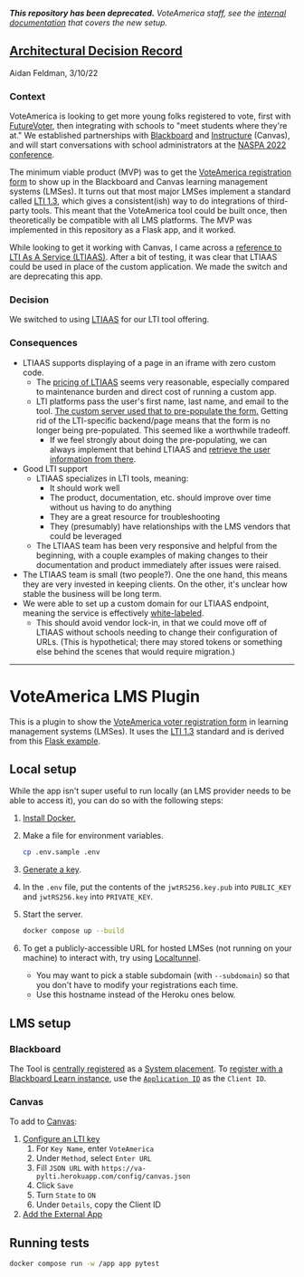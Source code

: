 _**This repository has been deprecated.** VoteAmerica staff, see the [internal documentation](https://docs.google.com/document/d/1rmiNR6ifgRjta_xnfAj6bpForJkR1lAUuK0KiAsHXRA/edit) that covers the new setup._

## [Architectural Decision Record](https://18f.gsa.gov/2021/07/06/architecture_decision_records_helpful_now_invaluable_later/)

Aidan Feldman, 3/10/22

### Context

VoteAmerica is looking to get more young folks registered to vote, first with [FutureVoter](https://futurevoter.com/), then integrating with schools to "meet students where they're at." We established partnerships with [Blackboard](https://www.blackboard.com/) and [Instructure](https://www.instructure.com/) (Canvas), and will start conversations with school administrators at the [NASPA 2022 conference](https://conference.naspa.org/).

The minimum viable product (MVP) was to get the [VoteAmerica registration form](https://www.voteamerica.com/voter-registration/) to show up in the Blackboard and Canvas learning management systems (LMSes). It turns out that most major LMSes implement a standard called [LTI 1.3](https://www.imsglobal.org/activity/learning-tools-interoperability), which gives a consistent(ish) way to do integrations of third-party tools. This meant that the VoteAmerica tool could be built once, then theoretically be compatible with all LMS platforms. The MVP was implemented in this repository as a Flask app, and it worked.

While looking to get it working with Canvas, I came across a [reference to LTI As A Service (LTIAAS)](https://community.canvaslms.com/t5/Partner-Listings/Partner-Listing-LTI-As-a-Service-LTIAAS/ta-p/490121). After a bit of testing, it was clear that LTIAAS could be used in place of the custom application. We made the switch and are deprecating this app.

### Decision

We switched to using [LTIAAS](https://ltiaas.com/) for our LTI tool offering.

### Consequences

- LTIAAS supports displaying of a page in an iframe with zero custom code.
  - The [pricing of LTIAAS](https://ltiaas.com/#pricing) seems very reasonable, especially compared to maintenance burden and direct cost of running a custom app.
  - LTI platforms pass the user's first name, last name, and email to the tool. [The custom server used that to pre-populate the form.](https://github.com/vote/lms-plugin/blob/68e6a2803b5358f16b64891afff46359522517be/src/app.py#L101-L110) Getting rid of the LTI-specific backend/page means that the form is no longer being pre-populated. This seemed like a worthwhile tradeoff.
    - If we feel strongly about doing the pre-populating, we can always implement that behind LTIAAS and [retrieve the user information from there](https://ltiaas.com/docs/api_documentation/#idtoken-endpoint).
- Good LTI support
  - LTIAAS specializes in LTI tools, meaning:
    - It should work well
    - The product, documentation, etc. should improve over time without us having to do anything
    - They are a great resource for troubleshooting
    - They (presumably) have relationships with the LMS vendors that could be leveraged
  - The LTIAAS team has been very responsive and helpful from the beginning, with a couple examples of making changes to their documentation and product immediately after issues were raised.
- The LTIAAS team is small (two people?). One the one hand, this means they are very invested in keeping clients. On the other, it's unclear how stable the business will be long term.
- We were able to set up a custom domain for our LTIAAS endpoint, meaning the service is effectively [white-labeled](https://en.wikipedia.org/wiki/White-label_product).
  - This should avoid vendor lock-in, in that we could move off of LTIAAS without schools needing to change their configuration of URLs. (This is hypothetical; there may stored tokens or something else behind the scenes that would require migration.)

---

# VoteAmerica LMS Plugin

This is a plugin to show the [VoteAmerica voter registration form](https://www.voteamerica.com/voter-registration/) in learning management systems (LMSes). It uses the [LTI 1.3](https://www.imsglobal.org/activity/learning-tools-interoperability) standard and is derived from this [Flask example](https://github.com/dmitry-viskov/pylti1.3-flask-example).

## Local setup

While the app isn't super useful to run locally (an LMS provider needs to be able to access it), you can do so with the following steps:

1. [Install Docker.](https://docs.docker.com/get-docker/)
1. Make a file for environment variables.

   ```sh
   cp .env.sample .env
   ```

1. [Generate a key](https://github.com/dmitry-viskov/pylti1.3/wiki/How-to-generate-JWT-RS256-key-and-JWKS).
1. In the `.env` file, put the contents of the `jwtRS256.key.pub` into `PUBLIC_KEY` and `jwtRS256.key` into `PRIVATE_KEY`.
1. Start the server.

   ```sh
   docker compose up --build
   ```

1. To get a publicly-accessible URL for hosted LMSes (not running on your machine) to interact with, try using [Localtunnel](https://localtunnel.github.io/www/).
   - You may want to pick a stable subdomain (with `--subdomain`) so that you don't have to modify your registrations each time.
   - Use this hostname instead of the Heroku ones below.

## LMS setup

### Blackboard

The Tool is [centrally registered](https://docs.blackboard.com/lti/lti-registration-and-deployment) as a [System placement](https://docs.blackboard.com/lti/getting-started-with-lti#lti-placements). To [register with a Blackboard Learn instance](https://help.blackboard.com/Learn/Administrator/SaaS/Integrations/Learning_Tools_Interoperability#addlti13), use the [`Application ID`](https://developer.blackboard.com/portal/applications) as the `Client ID`.

### Canvas

To add to [Canvas](https://www.instructure.com/canvas):

1. [Configure an LTI key](https://community.canvaslms.com/t5/Admin-Guide/How-do-I-configure-an-LTI-key-for-an-account/ta-p/140)
   1. For `Key Name`, enter `VoteAmerica`
   1. Under `Method`, select `Enter URL`
   1. Fill `JSON URL` with `https://va-pylti.herokuapp.com/config/canvas.json`
   1. Click `Save`
   1. Turn `State` to `ON`
   1. Under `Details`, copy the Client ID
1. [Add the External App](https://community.canvaslms.com/t5/Admin-Guide/How-do-I-configure-an-external-app-for-an-account-using-a-client/ta-p/202)

## Running tests

```sh
docker compose run -w /app app pytest
```
